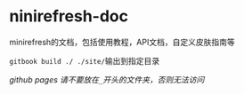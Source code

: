 # ninirefresh-doc

minirefresh的文档，包括使用教程，API文档，自定义皮肤指南等

`gitbook build ./ ./site/`输出到指定目录

_github pages 请不要放在`_`开头的文件夹，否则无法访问_
